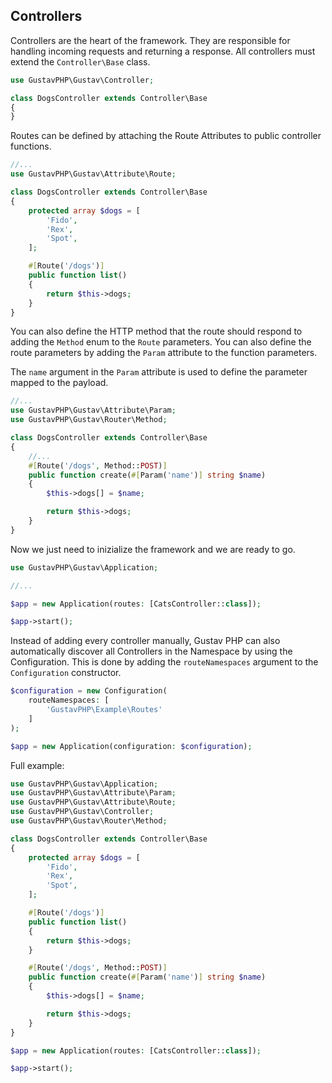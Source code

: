 ## Controllers

Controllers are the heart of the framework. They are responsible for handling incoming requests and returning a response. All controllers must extend the `Controller\Base` class.

```php
use GustavPHP\Gustav\Controller;

class DogsController extends Controller\Base
{
}
```

Routes can be defined by attaching the Route Attributes to public controller functions.

```php
//...
use GustavPHP\Gustav\Attribute\Route;

class DogsController extends Controller\Base
{
    protected array $dogs = [
        'Fido',
        'Rex',
        'Spot',
    ];

    #[Route('/dogs')]
    public function list()
    {
        return $this->dogs;
    }
}
```

You can also define the HTTP method that the route should respond to adding the `Method` enum to the `Route` parameters. You can also define the route parameters by adding the `Param` attribute to the function parameters.

The `name` argument in the `Param` attribute is used to define the parameter mapped to the payload.

```php
//...
use GustavPHP\Gustav\Attribute\Param;
use GustavPHP\Gustav\Router\Method;

class DogsController extends Controller\Base
{
    //...
    #[Route('/dogs', Method::POST)]
    public function create(#[Param('name')] string $name)
    {
        $this->dogs[] = $name;

        return $this->dogs;
    }
}
```

Now we just need to inizialize the framework and we are ready to go.

```php
use GustavPHP\Gustav\Application;

//...

$app = new Application(routes: [CatsController::class]);

$app->start();
```

Instead of adding every controller manually, Gustav PHP can also automatically discover all Controllers in the Namespace by using the Configuration. This is done by adding the `routeNamespaces` argument to the `Configuration` constructor.

```php
$configuration = new Configuration(
    routeNamespaces: [
        'GustavPHP\Example\Routes'
    ]
);

$app = new Application(configuration: $configuration);
```

Full example:

```php
use GustavPHP\Gustav\Application;
use GustavPHP\Gustav\Attribute\Param;
use GustavPHP\Gustav\Attribute\Route;
use GustavPHP\Gustav\Controller;
use GustavPHP\Gustav\Router\Method;

class DogsController extends Controller\Base
{
    protected array $dogs = [
        'Fido',
        'Rex',
        'Spot',
    ];

    #[Route('/dogs')]
    public function list()
    {
        return $this->dogs;
    }

    #[Route('/dogs', Method::POST)]
    public function create(#[Param('name')] string $name)
    {
        $this->dogs[] = $name;

        return $this->dogs;
    }
}

$app = new Application(routes: [CatsController::class]);

$app->start();
```
